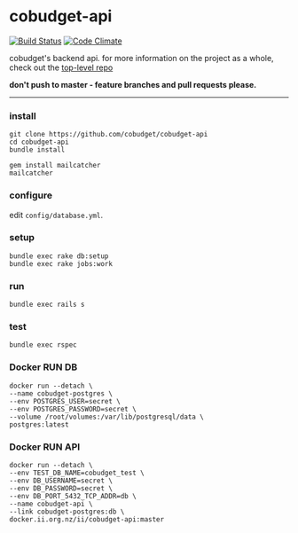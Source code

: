 # cobudget-api

[![Build Status](https://travis-ci.org/cobudget/cobudget-api.svg?branch=master)](https://travis-ci.org/cobudget/cobudget-api)
[![Code Climate](https://codeclimate.com/github/cobudget/cobudget-api/badges/gpa.svg)](https://codeclimate.com/github/cobudget/cobudget-api)

cobudget's backend api. for more information on the project as a whole, check out the [top-level repo](https://github.com/cobudget/cobudget)

**don't push to master - feature branches and pull requests please.**

---

### install

```
git clone https://github.com/cobudget/cobudget-api
cd cobudget-api
bundle install

gem install mailcatcher
mailcatcher
```

### configure

edit `config/database.yml`.

### setup

```
bundle exec rake db:setup
bundle exec rake jobs:work
```

### run

```
bundle exec rails s
```

### test

```
bundle exec rspec
```

### Docker RUN DB

```
docker run --detach \
--name cobudget-postgres \
--env POSTGRES_USER=secret \
--env POSTGRES_PASSWORD=secret \
--volume /root/volumes:/var/lib/postgresql/data \
postgres:latest
```

### Docker RUN API
```
docker run --detach \
--env TEST_DB_NAME=cobudget_test \
--env DB_USERNAME=secret \
--env DB_PASSWORD=secret \
--env DB_PORT_5432_TCP_ADDR=db \
--name cobudget-api \
--link cobudget-postgres:db \
docker.ii.org.nz/ii/cobudget-api:master